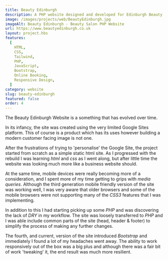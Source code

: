 ```yaml
---
title: Beauty Edinburgh
description: A PHP website designed and developed for Edinburgh Beauty Salon Debbie Clare Skin Beauty and Wellbeing
image: /images/projects/web/BeautyEdinburgh.jpg
imageAlt: Beauty Edinburgh - Beauty Salon PHP Website
url: https://www.beautyedinburgh.co.uk
layout: project.hbs
features:
  [
    HTML,
    CSS,
    Tailwind,
    PHP,
    JavaScript,
    Bootstrap,
    Online Booking,
    Responsive Design,
  ]
category: website
slug: beauty-edinburgh
featured: false
order: 4
---
```


The Beauty Edinburgh Website is a something that has evolved over time.

In its infancy, the site was created using the very limited Google Sites platform.
This of course is a product which has its uses however building a modern customer
facing image is not one.

After the frustrations of trying to 'personalise' the Google Site, the project
started from scratch as a simple static html site. As I progressed with the rebuild
I was learning _html_ and _css_ as I went along, but after little time the website
was looking much more like a business website should.

At the same time, mobile devices were really becoming more of a consideration,
and I spent more of my time getting to grips with _media queries_. Although the
third generation mobile friendly version of the site was working well, I was very
aware that older browsers and some of the mobile browsers were not supporting many
of the _CSS3_ features that I was implementing.

In addition to this I had starting picking up some _PHP_ and was discovering the
lack of _DRY_ in my workflow. The site was loosely transferred to _PHP_ and I was
able include common parts of the site (head, header &amp; footer) to simplify
the process of making any further changes.

The fourth, and current, version of the site introduced _Bootstrap_ and immediately
I found a lot of my headaches went away. The ability to work responsively out of
the box was a big plus and although there was a fair bit of work 'tweaking' it,
the end result was much more resilient.
